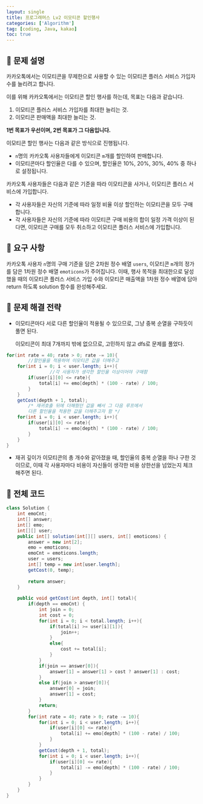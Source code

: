 ```yaml
---
layout: single
title: 프로그래머스 Lv2 이모티콘 할인행사
categories: ['Algorithm']
tag: [coding, Java, kakao]
toc: true
---
```




## 📘 문제 설명

카카오톡에서는 이모티콘을 무제한으로 사용할 수 있는 이모티콘 플러스 서비스 가입자 수를 늘리려고 합니다.

이를 위해 카카오톡에서는 이모티콘 할인 행사를 하는데, 목표는 다음과 같습니다.

1. 이모티콘 플러스 서비스 가입자를 최대한 늘리는 것.
2. 이모티콘 판매액을 최대한 늘리는 것.

**1번 목표가 우선이며, 2번 목표가 그 다음입니다.**

이모티콘 할인 행사는 다음과 같은 방식으로 진행됩니다.

- `n`명의 카카오톡 사용자들에게 이모티콘 `m`개를 할인하여 판매합니다.
- 이모티콘마다 할인율은 다를 수 있으며, 할인율은 10%, 20%, 30%, 40% 중 하나로 설정됩니다.

카카오톡 사용자들은 다음과 같은 기준을 따라 이모티콘을 사거나, 이모티콘 플러스 서비스에 가입합니다.

- 각 사용자들은 자신의 기준에 따라 일정 비율 이상 할인하는 이모티콘을 모두 구매합니다.
- 각 사용자들은 자신의 기준에 따라 이모티콘 구매 비용의 합이 일정 가격 이상이 된다면, 이모티콘 구매를 모두 취소하고 이모티콘 플러스 서비스에 가입합니다.

## 📘 요구 사항

 카카오톡 사용자 `n`명의 구매 기준을 담은 2차원 정수 배열 `users`, 이모티콘 `m`개의 정가를 담은 1차원 정수 배열 `emoticons`가 주어집니다. 이때, 행사 목적을 최대한으로 달성했을 때의 이모티콘 플러스 서비스 가입 수와 이모티콘 매출액을 1차원 정수 배열에 담아 return 하도록 solution 함수를 완성해주세요.

## 📖 문제 해결 전략

- 이모티콘마다 서로 다른 할인율이 적용될 수 있으므로, 그냥 중복 순열을 구하듯이 풀면 된다.
    
    이모티콘이 최대 7개까지 밖에 없으므로, 고민하지 않고 dfs로 문제를 풀었다.
    

```java
for(int rate = 40; rate > 0; rate -= 10){
		//할인율을 적용하여 이모티콘 값을 더해주고
    for(int i = 0; i < user.length; i++){
				//각 사용자가 생각한 할인율 이상이어야 구매함
        if(user[i][0] <= rate){
            total[i] += emo[depth] * (100 - rate) / 100;
        }
    }
    getCost(depth + 1, total);
		/* 재귀호출 뒤에 더해줬던 값을 빼서 그 다음 루프에서 
		다른 할인율을 적용한 값을 더해주고자 함 */
    for(int i = 0; i < user.length; i++){
        if(user[i][0] <= rate){
            total[i] -= emo[depth] * (100 - rate) / 100;
        }
    }
}
```

- 재귀 깊이가 이모티콘의 총 개수와 같아졌을 때, 할인율의 중복 순열을 하나 구한 것이므로, 이때 각 사용자마다 비용이 자신들이 생각한 비용 상한선을 넘었는지 체크해주면 된다.

## 📖 전체 코드

```java
class Solution {
    int emoCnt;
    int[] answer;
    int[] emo;
    int[][] user;
    public int[] solution(int[][] users, int[] emoticons) {
        answer = new int[2];
        emo = emoticons;
        emoCnt = emoticons.length;
        user = users;
        int[] temp = new int[user.length];
        getCost(0, temp);
        
        return answer;
    }
    
    public void getCost(int depth, int[] total){
        if(depth == emoCnt) {
            int join = 0;
            int cost = 0;
            for(int i = 0; i < total.length; i++){
                if(total[i] >= user[i][1]){
                    join++;
                }
                else{
                    cost += total[i];
                }
            }
            if(join == answer[0]){
                answer[1] = answer[1] > cost ? answer[1] : cost;
            }
            else if(join > answer[0]){
                answer[0] = join;
                answer[1] = cost;
            }
            return;
        }
        for(int rate = 40; rate > 0; rate -= 10){
            for(int i = 0; i < user.length; i++){
                if(user[i][0] <= rate){
                    total[i] += emo[depth] * (100 - rate) / 100;
                }
            }
            getCost(depth + 1, total);
            for(int i = 0; i < user.length; i++){
                if(user[i][0] <= rate){
                    total[i] -= emo[depth] * (100 - rate) / 100;
                }
            }
        }
    }
}
```